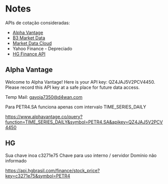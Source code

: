 # Notes

APIs de cotação consideradas:

- [Alpha Vantage](https://www.alphavantage.co/)
- [B3 Market Data](https://developers.b3.com.br/apis-br)
- [Market Data Cloud](https://www.marketdatacloud.com.br/)
- Yahoo Finance - Depreciado
- [HG Finance API](https://hgbrasil.com/status/finance)

## Alpha Vantage

Welcome to Alpha Vantage! Here is your API key: QZ4JAJ5V2PCV4450. Please record this API key at a safe place for future data access.

Temp Mail: gayoja7350@d4wan.com

Para PETR4.SA funciona apenas com intervalo TIME_SERIES_DAILY

<https://www.alphavantage.co/query?function=TIME_SERIES_DAILY&symbol=PETR4.SA&apikey=QZ4JAJ5V2PCV4450>

## HG

Sua chave inoa c3271e75
Chave para uso interno / servidor
Domínio não informado

<https://api.hgbrasil.com/finance/stock_price?key=c3271e75&symbol=PETR4>